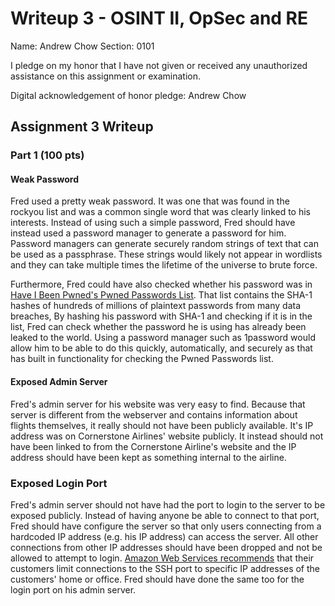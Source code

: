 Writeup 3 - OSINT II, OpSec and RE
======

Name: Andrew Chow
Section: 0101

I pledge on my honor that I have not given or received any unauthorized assistance on this assignment or examination.

Digital acknowledgement of honor pledge: Andrew Chow

## Assignment 3 Writeup

### Part 1 (100 pts)

#### Weak Password

Fred used a pretty weak password.
It was one that was found in the rockyou list and was a common single word that was clearly linked to his interests.
Instead of using such a simple password, Fred should have instead used a password manager to generate a password for him.
Password managers can generate securely random strings of text that can be used as a passphrase.
These strings would likely not appear in wordlists and they can take multiple times the lifetime of the universe to brute force.

Furthermore, Fred could have also checked whether his password was in [Have I Been Pwned's Pwned Passwords List](https://haveibeenpwned.com/passwords).
That list contains the SHA-1 hashes of hundreds of millions of plaintext passwords from many data breaches,
By hashing his password with SHA-1 and checking if it is in the list, Fred can check whether the password he is using has already been leaked to the world.
Using a password manager such as 1password would allow him to be able to do this quickly, automatically, and securely as that has built in functionality for checking the Pwned Passwords list.

#### Exposed Admin Server

Fred's admin server for his website was very easy to find.
Because that server is different from the webserver and contains information about flights themselves, it really should not have been publicly available.
It's IP address was on Cornerstone Airlines' website publicly.
It instead should not have been linked to from the Cornerstone Airline's website and the IP address should have been kept as something internal to the airline.

### Exposed Login Port

Fred's admin server should not have had the port to login to the server to be exposed publicly.
Instead of having anyone be able to connect to that port, Fred should have configure the server so that only users connecting from a hardcoded IP address (e.g. his IP address) can access the server.
All other connections from other IP addresses should have been dropped and not be allowed to attempt to login.
[Amazon Web Services recommends](https://docs.aws.amazon.com/vpc/latest/userguide/vpc-recommended-nacl-rules.html) that their customers limit connections to the SSH port to specific IP addresses of the customers' home or office.
Fred should have done the same too for the login port on his admin server.
